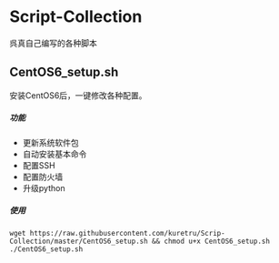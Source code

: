 # Script-Collection
呉真自己编写的各种脚本
## CentOS6_setup.sh
安装CentOS6后，一键修改各种配置。
##### 功能
* 更新系统软件包
* 自动安装基本命令
* 配置SSH
* 配置防火墙
* 升级python  

##### 使用  
```
wget https://raw.githubusercontent.com/kuretru/Scrip-Collection/master/CentOS6_setup.sh && chmod u+x CentOS6_setup.sh
./CentOS6_setup.sh
```
